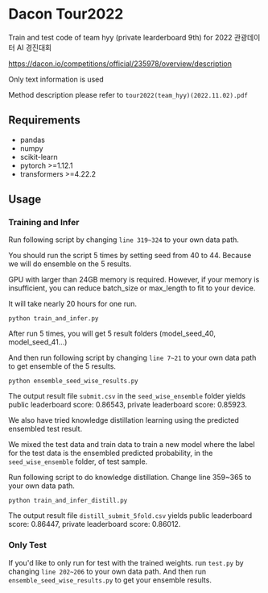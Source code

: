 # Dacon Tour2022
Train and test code of team hyy (private learderboard 9th) for 2022 관광데이터 AI 경진대회

https://dacon.io/competitions/official/235978/overview/description

Only text information is used

Method description please refer to `tour2022(team_hyy)(2022.11.02).pdf`

## Requirements

- pandas
- numpy
- scikit-learn
- pytorch >=1.12.1
- transformers >=4.22.2

## Usage
### Training and Infer
Run following script by changing `line 319~324` to your own data path.

You should run the script 5 times by setting seed from 40 to 44. Because we will do ensemble on the 5 results.

GPU with larger than 24GB memory is required. However, if your memory is insufficient, you can reduce batch_size or max_length to fit to your device.

It will take nearly 20 hours for one run.
```
python train_and_infer.py
```

After run 5 times, you will get 5 result folders (model_seed_40, model_seed_41...)

And then run following script by changing `line 7~21` to your own data path to get ensemble of the 5 results.
```
python ensemble_seed_wise_results.py
```
The output result file `submit.csv` in the `seed_wise_ensemble` folder yields public leaderboard score: 0.86543, private leaderboard score: 0.85923.

We also have tried knowledge distillation learning using the predicted ensembled test result. 

We mixed the test data and train data to train a new model where the label for the test data is the ensembled predicted probability, in the `seed_wise_ensemble` folder, of test sample.

Run following script to do knowledge distillation. Change line 359~365 to your own data path.

```
python train_and_infer_distill.py
```
The output result file `distill_submit_5fold.csv` yields public leaderboard score: 0.86447, private leaderboard score: 0.86012.

### Only Test

If you'd like to only run for test with the trained weights. run `test.py` by changing `line 202~206` to your own data path.
And then run `ensemble_seed_wise_results.py` to get your ensemble results.


